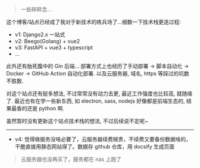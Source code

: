 > 一些碎碎念...

这个博客/站点已经成了我对于新技术的练兵场了...细数一下技术栈更迭过程:

- v1: Django2.x 一站式
- v2: Beego(Golang) + vue2
- v3: FastAPI + vue3 + typescript
- ...

此外还有胎死腹中的 Gin 后端...
部署方式上也经历了手动部署 -> 脚本自动化 -> Docker -> GitHub Action 自动化部署.
以及云服务器, 域名, https 等踩过的坑数不胜数.

对这个站点还有挺多想法, 不过常常没有动力去更, 最近工作强度也比较高, 就随缘了.
最近也有在学一些新东西, 如 electron, sass, nodejs 好像都是前端生态的, 结果最香的还是 python 啊.

虽然暂时没有更新这个站点技术栈的想法, 不过后续说不定呢~

---

- v4: 觉得做服务没啥必要了，云服务器续费贼贵，不续费又要备份数据啥的，干脆直接用静态网站得了。数据存 github 仓库，用 docsify 生成页面

> 云服务器也没再买了，服务都在 nas 上跑了